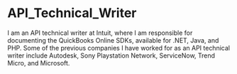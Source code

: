 # API_Technical_Writer

I am an API technical writer at Intuit, where I am responsible for documenting the QuickBooks Online SDKs, available for .NET, Java, and PHP. Some of the previous companies I have worked for as an API technical writer include Autodesk, Sony Playstation Network, ServiceNow, Trend Micro, and Microsoft.
